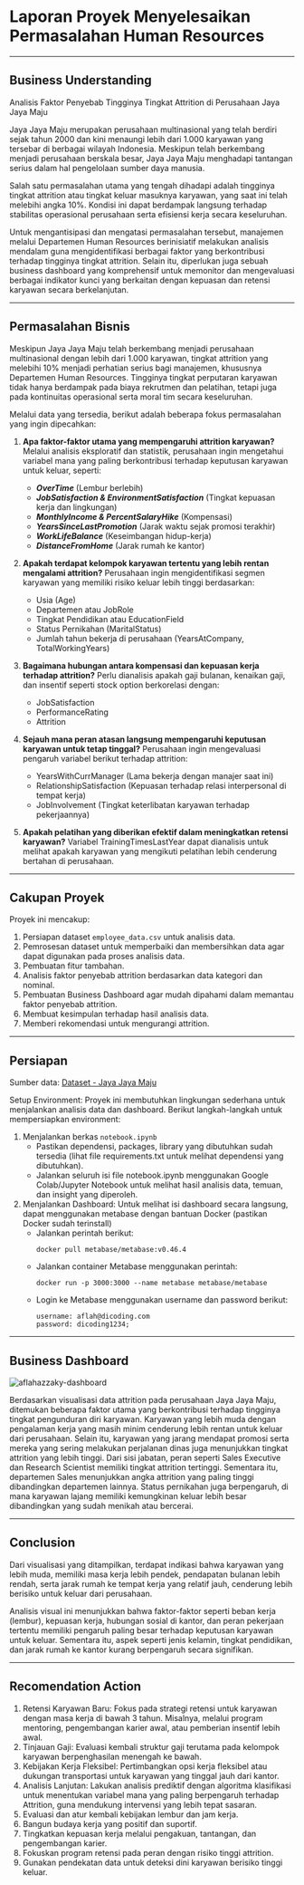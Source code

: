 # Laporan Proyek Menyelesaikan Permasalahan Human Resources
---
## Business Understanding

Analisis Faktor Penyebab Tingginya Tingkat Attrition di Perusahaan Jaya Jaya Maju

Jaya Jaya Maju merupakan perusahaan multinasional yang telah berdiri sejak tahun 2000 dan kini menaungi lebih dari 1.000 karyawan yang tersebar di berbagai wilayah Indonesia. Meskipun telah berkembang menjadi perusahaan berskala besar, Jaya Jaya Maju menghadapi tantangan serius dalam hal pengelolaan sumber daya manusia.

Salah satu permasalahan utama yang tengah dihadapi adalah tingginya tingkat attrition atau tingkat keluar masuknya karyawan, yang saat ini telah melebihi angka 10%. Kondisi ini dapat berdampak langsung terhadap stabilitas operasional perusahaan serta efisiensi kerja secara keseluruhan.

Untuk mengantisipasi dan mengatasi permasalahan tersebut, manajemen melalui Departemen Human Resources berinisiatif melakukan analisis mendalam guna mengidentifikasi berbagai faktor yang berkontribusi terhadap tingginya tingkat attrition. Selain itu, diperlukan juga sebuah business dashboard yang komprehensif untuk memonitor dan mengevaluasi berbagai indikator kunci yang berkaitan dengan kepuasan dan retensi karyawan secara berkelanjutan.

---
## Permasalahan Bisnis

Meskipun Jaya Jaya Maju telah berkembang menjadi perusahaan multinasional dengan lebih dari 1.000 karyawan, tingkat attrition yang melebihi 10% menjadi perhatian serius bagi manajemen, khususnya Departemen Human Resources. Tingginya tingkat perputaran karyawan tidak hanya berdampak pada biaya rekrutmen dan pelatihan, tetapi juga pada kontinuitas operasional serta moral tim secara keseluruhan.

Melalui data yang tersedia, berikut adalah beberapa fokus permasalahan yang ingin dipecahkan:

1. **Apa faktor-faktor utama yang mempengaruhi attrition karyawan?**
Melalui analisis eksploratif dan statistik, perusahaan ingin mengetahui variabel mana yang paling berkontribusi terhadap keputusan karyawan untuk keluar, seperti:
    - ***OverTime*** (Lembur berlebih)
    - ***JobSatisfaction & EnvironmentSatisfaction*** (Tingkat kepuasan kerja dan lingkungan)
    - ***MonthlyIncome & PercentSalaryHike*** (Kompensasi)
    - ***YearsSinceLastPromotion*** (Jarak waktu sejak promosi terakhir)
    - ***WorkLifeBalance*** (Keseimbangan hidup-kerja)
    - ***DistanceFromHome*** (Jarak rumah ke kantor)

2. **Apakah terdapat kelompok karyawan tertentu yang lebih rentan mengalami attrition?**
Perusahaan ingin mengidentifikasi segmen karyawan yang memiliki risiko keluar lebih tinggi berdasarkan:
    - Usia (Age)
    - Departemen atau JobRole
    - Tingkat Pendidikan atau EducationField
    - Status Pernikahan (MaritalStatus)
    - Jumlah tahun bekerja di perusahaan (YearsAtCompany, TotalWorkingYears)

3. **Bagaimana hubungan antara kompensasi dan kepuasan kerja terhadap attrition?**
Perlu dianalisis apakah gaji bulanan, kenaikan gaji, dan insentif seperti stock option berkorelasi dengan:
    - JobSatisfaction
    - PerformanceRating
    - Attrition

4. **Sejauh mana peran atasan langsung mempengaruhi keputusan karyawan untuk tetap tinggal?**
Perusahaan ingin mengevaluasi pengaruh variabel berikut terhadap attrition:
    - YearsWithCurrManager (Lama bekerja dengan manajer saat ini)
    - RelationshipSatisfaction (Kepuasan terhadap relasi interpersonal di tempat kerja)
    - JobInvolvement (Tingkat keterlibatan karyawan terhadap pekerjaannya)

5. **Apakah pelatihan yang diberikan efektif dalam meningkatkan retensi karyawan?**
Variabel TrainingTimesLastYear dapat dianalisis untuk melihat apakah karyawan yang mengikuti pelatihan lebih cenderung bertahan di perusahaan.

---
## Cakupan Proyek
Proyek ini mencakup:

1. Persiapan dataset `employee_data.csv` untuk analisis data.
2. Pemrosesan dataset untuk memperbaiki dan membersihkan data agar dapat digunakan pada proses analisis data.
3. Pembuatan fitur tambahan.
4. Analisis faktor penyebab attrition berdasarkan data kategori dan nominal.
5. Pembuatan Business Dashboard agar mudah dipahami dalam memantau faktor penyebab attrition.
6. Membuat kesimpulan terhadap hasil analisis data.
7. Memberi rekomendasi untuk mengurangi attrition.

---
## Persiapan
Sumber data: [Dataset - Jaya Jaya Maju](https://github.com/dicodingacademy/dicoding_dataset/tree/main/employee)

Setup Environment: Proyek ini membutuhkan lingkungan sederhana untuk menjalankan analisis data dan dashboard. Berikut langkah-langkah untuk mempersiapkan environment:
1. Menjalankan berkas `notebook.ipynb`
    - Pastikan dependensi, packages, library yang dibutuhkan sudah tersedia (lihat file requirements.txt untuk melihat dependensi yang dibutuhkan).
    - Jalankan seluruh isi file notebook.ipynb menggunakan Google Colab/Jupyter Notebook untuk melihat hasil analisis data, temuan, dan insight yang diperoleh.
2. Menjalankan Dashboard: Untuk melihat isi dashboard secara langsung, dapat menggunakan metabase dengan bantuan Docker (pastikan Docker sudah terinstall)
    - Jalankan perintah berikut:
        ```
        docker pull metabase/metabase:v0.46.4
        ```
    - Jalankan container Metabase menggunakan perintah:
        ```
        docker run -p 3000:3000 --name metabase metabase/metabase
        ```
    - Login ke Metabase menggunakan username dan password berikut:
        ```
        username: aflah@dicoding.com
        password: dicoding1234;
        ```

---
## Business Dashboard
![aflahazzaky-dashboard](https://github.com/user-attachments/assets/ef87347e-94a8-400c-aa4f-1c34d2b1a70c)

Berdasarkan visualisasi data attrition pada perusahaan Jaya Jaya Maju, ditemukan beberapa faktor utama yang berkontribusi terhadap tingginya tingkat pengunduran diri karyawan. Karyawan yang lebih muda dengan pengalaman kerja yang masih minim cenderung lebih rentan untuk keluar dari perusahaan. Selain itu, karyawan yang jarang mendapat promosi serta mereka yang sering melakukan perjalanan dinas juga menunjukkan tingkat attrition yang lebih tinggi. Dari sisi jabatan, peran seperti Sales Executive dan Research Scientist memiliki tingkat attrition tertinggi. Sementara itu, departemen Sales menunjukkan angka attrition yang paling tinggi dibandingkan departemen lainnya. Status pernikahan juga berpengaruh, di mana karyawan lajang memiliki kemungkinan keluar lebih besar dibandingkan yang sudah menikah atau bercerai.

---
## Conclusion
Dari visualisasi yang ditampilkan, terdapat indikasi bahwa karyawan yang lebih muda, memiliki masa kerja lebih pendek, pendapatan bulanan lebih rendah, serta jarak rumah ke tempat kerja yang relatif jauh, cenderung lebih berisiko untuk keluar dari perusahaan.

Analisis visual ini menunjukkan bahwa faktor-faktor seperti beban kerja (lembur), kepuasan kerja, hubungan sosial di kantor, dan peran pekerjaan tertentu memiliki pengaruh paling besar terhadap keputusan karyawan untuk keluar. Sementara itu, aspek seperti jenis kelamin, tingkat pendidikan, dan jarak rumah ke kantor kurang berpengaruh secara signifikan.

---
## Recomendation Action
1. Retensi Karyawan Baru: Fokus pada strategi retensi untuk karyawan dengan masa kerja di bawah 3 tahun. Misalnya, melalui program mentoring, pengembangan karier awal, atau pemberian insentif lebih awal.
2. Tinjauan Gaji: Evaluasi kembali struktur gaji terutama pada kelompok karyawan berpenghasilan menengah ke bawah.
3. Kebijakan Kerja Fleksibel: Pertimbangkan opsi kerja fleksibel atau dukungan transportasi untuk karyawan yang tinggal jauh dari kantor.
4. Analisis Lanjutan: Lakukan analisis prediktif dengan algoritma klasifikasi untuk menentukan variabel mana yang paling berpengaruh terhadap Attrition, guna mendukung intervensi yang lebih tepat sasaran.
5. Evaluasi dan atur kembali kebijakan lembur dan jam kerja.
6. Bangun budaya kerja yang positif dan suportif.
7. Tingkatkan kepuasan kerja melalui pengakuan, tantangan, dan pengembangan karier.
8. Fokuskan program retensi pada peran dengan risiko tinggi attrition.
9. Gunakan pendekatan data untuk deteksi dini karyawan berisiko tinggi keluar.
